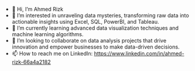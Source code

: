 - 👋 Hi, I’m Ahmed Rizk
- 👀 I’m interested in unraveling data mysteries, transforming raw data into actionable insights using Excel, SQL, PowerBI, and Tableau.
- 🌱 I’m currently learning advanced data visualization techniques and machine learning algorithms.
- 💞️ I’m looking to collaborate on data analysis projects that drive innovation and empower businesses to make data-driven decisions.
- 📫 How to reach me on LinkedIn: https://www.linkedin.com/in/ahmed-rizk-66a4a2182
